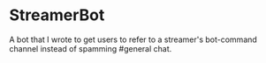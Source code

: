 # StreamerBot

A bot that I wrote to get users to refer to a streamer's bot-command channel instead of spamming #general chat.